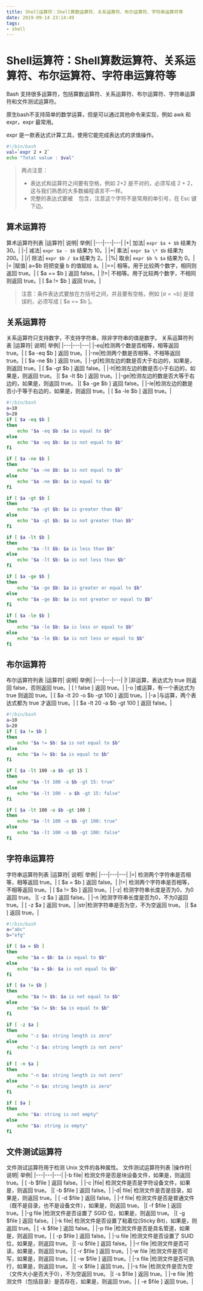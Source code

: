 ```yaml
---
title: Shell运算符：Shell算数运算符、关系运算符、布尔运算符、字符串运算符等
date: 2019-09-14 23:14:49
tags:
- shell 
---
```

# Shell运算符：Shell算数运算符、关系运算符、布尔运算符、字符串运算符等

Bash 支持很多运算符，包括算数运算符、关系运算符、布尔运算符、字符串运算符和文件测试运算符。

原生bash不支持简单的数学运算，但是可以通过其他命令来实现，例如 awk 和 expr，expr 最常用。

expr 是一款表达式计算工具，使用它能完成表达式的求值操作。

```sh 
#!/bin/bash
val=`expr 2 + 2`
echo "Total value : $val"
```
>两点注意：
>* 表达式和运算符之间要有空格，例如 2+2 是不对的，必须写成 2 + 2，这与我们熟悉的大多数编程语言不一样。
>* 完整的表达式要被 ` ` 包含，注意这个字符不是常用的单引号，在 Esc 键下边。


## 算术运算符

算术运算符列表
|运算符|	说明|	举例|
|---|---|---|
|+|	加法|	`expr $a + $b` 结果为 30。|
|-|	减法|	`expr $a - $b` 结果为 10。|
|*|	乘法|	`expr $a \* $b` 结果为  200。|
|/|	除法|	`expr $b / $a` 结果为 2。|
|%|	取余|	`expr $b % $a` 结果为 0。|
|=	|赋值|	a=$b 将把变量 b 的值赋给 a。|
|==|	相等。用于比较两个数字，相同则返回 true。|	[ $a == $b ] 返回 false。|
|!=|	不相等。用于比较两个数字，不相同则返回 true。|	[ $a != $b ] 返回 true。|

>注意：条件表达式要放在方括号之间，并且要有空格，例如 [$a==$b] 是错误的，必须写成 [ $a == $b ]。

## 关系运算符
关系运算符只支持数字，不支持字符串，除非字符串的值是数字。
关系运算符列表
|运算符|	说明|	举例|
|---|---|---|
|-eq|检测两个数是否相等，相等返回 true。|	[ $a -eq $b ] 返回 true。|
|-ne|检测两个数是否相等，不相等返回 true。|	[ $a -ne $b ] 返回 true。|
|-gt|检测左边的数是否大于右边的，如果是，则返回 true。|	[ $a -gt $b ] 返回 false。|
|-lt|检测左边的数是否小于右边的，如果是，则返回 true。	|[ $a -lt $b ] 返回 true。|
|-ge|检测左边的数是否大等于右边的，如果是，则返回 true。	|[ $a -ge $b ] 返回 false。|
|-le|检测左边的数是否小于等于右边的，如果是，则返回 true。|	[ $a -le $b ] 返回 true。|

```sh
#!/bin/bash
a=10
b=20
if [ $a -eq $b ]
then 
	echo "$a -eq $b :$a is equal to $b"
else
	echo "$a -eq $b: $a is not equal to $b"
fi

if [ $a -ne $b ]
then
	echo "$a -ne $b: $a is not equal to $b"
else
	echo "$a -ne $b: $a is equal to $b"
fi

if [ $a -gt $b ]
then
	echo "$a -gt $b: $a is greater than $b"
else
	echo "$a -gt $b: $a is not greater than $b"
fi

if [ $a -lt $b ]
then
	echo "$a -lt $b: $a is less than $b"
else
	echo "$a -lt $b: $a is not less than $b"
fi

if [ $a -ge $b ]
then
	echo "$a -ge $b: $a is greater or equal to $b"
else 
	echo "$a -ge $b: $a is not greater or equal to $b"
fi

if [ $a -le $b ]
then 
	echo "$a -le $b: $a is less or equal to $b"
else
	echo "$a -le $b: $a is not less or equal to $b"
fi
```

## 布尔运算符
布尔运算符列表
|运算符|	说明|	举例|
|---|---|---|
|!	|非运算，表达式为 true 则返回 false，否则返回 true。|	[ ! false ] 返回 true。|
|-o	|或运算，有一个表达式为 true 则返回 true。|	[ $a -lt 20 -o $b -gt 100 ] 返回 true。|
|-a |与运算，两个表达式都为 true 才返回 true。|	[ $a -lt 20 -a $b -gt 100 ] 返回 false。|
```sh
#!/bin/bash
a=10
b=20
if [ $a != $b ]
then 
	echo "$a != $b: $a is not equal to $b"
else
	echo "$a != $b: $a is equal to $b"
fi

if [ $a -lt 100 -a $b -gt 15 ]
then
	echo "$a -lt 100 -a $b -gt 15: true"
else
	echo "$a -lt 100 - a $b -gt 15: false"
fi

if [ $a -lt 100 -o $b -gt 100 ]
then
	echo "$a -lt 100 -o $b -gt 100: true"
else
	echo "$a -lt 100 -o $b -gt 100: false"
fi 
```

## 字符串运算符
字符串运算符列表
|运算符|	说明|	举例|
|---|---|---|
|=|	 检测两个字符串是否相等，相等返回 true。|	[ $a = $b ] 返回 false。|
|!=| 检测两个字符串是否相等，不相等返回 true。|	[ $a != $b ] 返回 true。|
|-z| 检测字符串长度是否为0，为0返回 true。	|[ -z $a ] 返回 false。|
|-n	|检测字符串长度是否为0，不为0返回 true。|	[ -z $a ] 返回 true。|
|str|检测字符串是否为空，不为空返回 true。	|[ $a ] 返回 true。|

```sh
#!/bin/bash
a="abc"
b="efg"

if [ $a = $b ]
then
	echo "$a = $b: $a is equal to $b"
else
	echo "$a = $b: $a is not equal to $b"
fi

if [ $a != $b ]
then 
	echo "$a != $b: $a is not equal to $b"
else
	echo "$a != $b: $a is equal to $b"
fi

if [ -z $a ]
then
	echo "-z $a: string length is zero"
else
	echo "-z $a: string length is not zero"
fi 

if [ -n $a ]
then
	echo "-n $a: string length is not zero"
else
	echo "-n $a: string length is zero"
fi 

if [ $a ]
then 
	echo "$a: string is not empty"
else
	echo "$a: string is empty"
fi 

```

## 文件测试运算符
文件测试运算符用于检测 Unix 文件的各种属性。
文件测试运算符列表
|操作符|	说明|	举例|
|---|---|---|
|-b file|	检测文件是否是块设备文件，如果是，则返回 true。|	[ -b $file ] 返回 false。|
|-c |file|	检测文件是否是字符设备文件，如果是，则返回 true。	|[ -b $file ] 返回 false。|
|-d| file|	检测文件是否是目录，如果是，则返回 true。|	[ -d $file ] 返回 false。|
|-f file|	检测文件是否是普通文件（既不是目录，也不是设备文件），如果是，则返回 true。	|[ -f $file ] 返回 true。|
|-g file	|检测文件是否设置了 SGID 位，如果是，则返回 true。	|[ -g $file ] 返回 false。|
|-k file|	检测文件是否设置了粘着位(Sticky Bit)，如果是，则返回 true。|	[ -k $file ] 返回 false。|
|-p file	|检测文件是否是具名管道，如果是，则返回 true。|	[ -p $file ] 返回 false。|
|-u file	|检测文件是否设置了 SUID 位，如果是，则返回 true。	|[ -u $file ] 返回 false。|
|-r file	|检测文件是否可读，如果是，则返回 true。|	[ -r $file ] 返回 true。|
|-w file	|检测文件是否可写，如果是，则返回 true。|	[ -w $file ] 返回 true。|
|-x file	|检测文件是否可执行，如果是，则返回 true。	|[ -x $file ] 返回 true。|
|-s file    |检测文件是否为空（文件大小是否大于0），不为空返回 true。	|[ -s $file ] 返回 true。|
|-e file	|检测文件（包括目录）是否存在，如果是，则返回 true。|	[ -e $file ] 返回 true。|